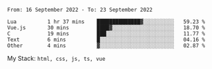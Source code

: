<!--START_SECTION:waka-->

```text
From: 16 September 2022 - To: 23 September 2022

Lua          1 hr 37 mins    ██████████████▓░░░░░░░░░░   59.23 %
Vue.js       30 mins         ████▓░░░░░░░░░░░░░░░░░░░░   18.70 %
C            19 mins         ███░░░░░░░░░░░░░░░░░░░░░░   11.77 %
Text         6 mins          █░░░░░░░░░░░░░░░░░░░░░░░░   04.16 %
Other        4 mins          ▓░░░░░░░░░░░░░░░░░░░░░░░░   02.87 %
```

<!--END_SECTION:waka-->
My Stack: `html, css, js, ts, vue`
